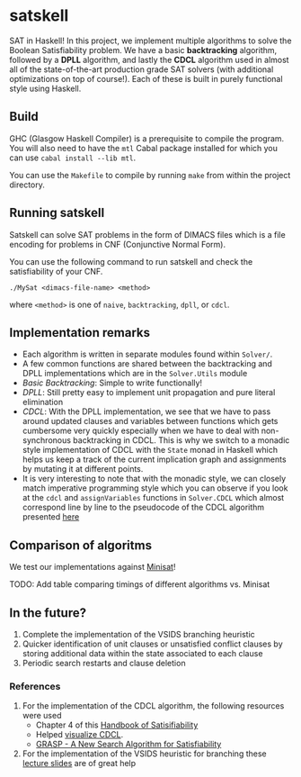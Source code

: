 # satskell

SAT in Haskell! In this project, we implement multiple algorithms to solve the Boolean Satisfiability problem. We have a basic **backtracking** algorithm, followed by a **DPLL** algorithm, and lastly the **CDCL** algorithm used in almost all of the state-of-the-art production grade SAT solvers (with additional optimizations on top of course!). Each of these is built in purely functional style using Haskell.

## Build

GHC (Glasgow Haskell Compiler) is a prerequisite to compile the program. You will also need to have the `mtl` Cabal package installed for which you can use `cabal install --lib mtl`.

You can use the `Makefile` to compile by running `make` from within the project directory.

## Running satskell

Satskell can solve SAT problems in the form of DIMACS files which is a file encoding for problems in CNF (Conjunctive Normal Form).

You can use the following command to run satskell and check the satisfiability of your CNF.

```
./MySat <dimacs-file-name> <method>
```

where `<method>` is one of `naive`, `backtracking`, `dpll`, or `cdcl`.

## Implementation remarks

- Each algorithm is written in separate modules found within `Solver/`.
- A few common functions are shared between the backtracking and DPLL implementations which are in the `Solver.Utils` module
- *Basic Backtracking*: Simple to write functionally!
- *DPLL*: Still pretty easy to implement unit propagation and pure literal elimination
- *CDCL*: With the DPLL implementation, we see that we have to pass around updated clauses and variables between functions which gets cumbersome very quickly especially when we have to deal with non-synchronous backtracking in CDCL. This is why we switch to a monadic style implementation of CDCL with the `State` monad in Haskell which helps us keep a track of the current implication graph and assignments by mutating it at different points.
- It is very interesting to note that with the monadic style, we can closely match imperative programming style which you can observe if you look at the `cdcl` and `assignVariables` functions in `Solver.CDCL` which almost correspond line by line to the pseudocode of the CDCL algorithm presented [here](https://www.cs.princeton.edu/~zkincaid/courses/fall18/readings/SATHandbook-CDCL.pdf)

## Comparison of algoritms

We test our implementations against [Minisat](https://github.com/niklasso/minisat)!

TODO: Add table comparing timings of different algorithms vs. Minisat

## In the future?

1. Complete the implementation of the VSIDS branching heuristic
2. Quicker identification of unit clauses or unsatisfied conflict clauses by storing additional data within the state associated to each clause
3. Periodic search restarts and clause deletion

### References

1. For the implementation of the CDCL algorithm, the following resources were used
    - Chapter 4 of this [Handbook of Satisifiability](https://www.cs.princeton.edu/~zkincaid/courses/fall18/readings/SATHandbook-CDCL.pdf)
    - Helped [visualize CDCL](https://cse442-17f.github.io/Conflict-Driven-Clause-Learning/).
    - [GRASP - A New Search Algorithm for Satisfiability](https://www.cs.cmu.edu/~emc/15-820A/reading/grasp_iccad96.pdf)
2. For the implementation of the VSIDS heuristic for branching these [lecture slides](https://baldur.iti.kit.edu/sat/files/2019/l08.pdf) are of great help
